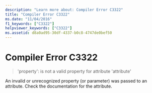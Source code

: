 ```yaml
---
description: "Learn more about: Compiler Error C3322"
title: "Compiler Error C3322"
ms.date: "11/04/2016"
f1_keywords: ["C3322"]
helpviewer_keywords: ["C3322"]
ms.assetid: d8a0ad95-30df-4337-b0c8-4747de0bef50
---
```

# Compiler Error C3322

> 'property': is not a valid property for attribute 'attribute'

An invalid or unrecognized property (or parameter) was passed to an attribute. Check the documentation for the attribute.
